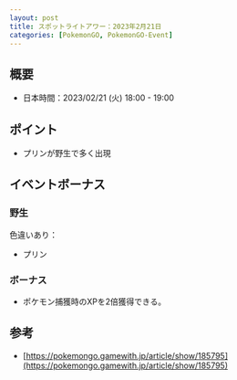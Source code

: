 ```yaml
---
layout: post
title: スポットライトアワー：2023年2月21日
categories: [PokemonGO, PokemonGO-Event]
---
```


## 概要

- 日本時間：2023/02/21 (火) 18:00 - 19:00

## ポイント

- プリンが野生で多く出現

## イベントボーナス

### 野生

色違いあり：

- プリン

### ボーナス

- ポケモン捕獲時のXPを2倍獲得できる。

## 参考

- [https://pokemongo.gamewith.jp/article/show/185795](https://pokemongo.gamewith.jp/article/show/185795)
